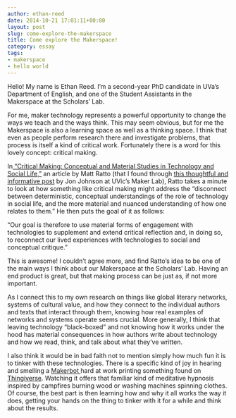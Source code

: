 ```yaml
---
author: ethan-reed
date: 2014-10-21 17:01:11+00:00
layout: post
slug: come-explore-the-makerspace
title: Come explore the Makerspace!
category: essay
tags:
- makerspace
- hello world
---
```


Hello! My name is Ethan Reed. I’m a second-year PhD candidate in UVa’s Department of English, and one of the Student Assistants in the Makerspace at the Scholars’ Lab.

For me, maker technology represents a powerful opportunity to change the ways we teach and the ways think. This may seem obvious, but for me the Makerspace is also a learning space as well as a thinking space. I think that even as people perform research there and investigate problems, that process is itself a kind of critical work. Fortunately there is a word for this lovely concept: critical making.

In[ “Critical Making: Conceptual and Material Studies in Technology and Social Life,”](http://www.tandfonline.com/doi/pdf/10.1080/01972243.2011.583819) an article by Matt Ratto (that I found through [this thoughtful and informative post](http://maker.uvic.ca/scholarship/) by Jon Johnson at UVic’s Maker Lab), Ratto takes a minute to look at how something like critical making might address the “disconnect between deterministic, conceptual understandings of the role of technology in social life, and the more material and nuanced understanding of how one relates to them.” He then puts the goal of it as follows:

“Our goal is therefore to use material forms of engagement with technologies to supplement and extend critical reflection and, in doing so, to reconnect our lived experiences with technologies to social and conceptual critique.”

This is awesome! I couldn’t agree more, and find Ratto’s idea to be one of the main ways I think about our Makerspace at the Scholars’ Lab. Having an end product is great, but that making process can be just as, if not more important.

As I connect this to my own research on things like global literary networks, systems of cultural value, and how they connect to the individual authors and texts that interact through them, knowing how real examples of networks and systems operate seems crucial. More generally, I think that leaving technology “black-boxed” and not knowing how it works under the hood has material consequences in how authors write about technology and how we read, think, and talk about what they’ve written.

I also think it would be in bad faith not to mention simply how much fun it is to tinker with these technologies. There is a specific kind of joy in hearing and smelling a [Makerbot ](http://www.makerbot.com/)hard at work printing something found on [Thingiverse](http://www.thingiverse.com/). Watching it offers that familiar kind of meditative hypnosis inspired by campfires burning wood or washing machines spinning clothes. Of course, the best part is then learning how and why it all works the way it does, getting your hands on the thing to tinker with it for a while and think about the results.
